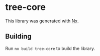 # tree-core

This library was generated with [Nx](https://nx.dev).

## Building

Run `nx build tree-core` to build the library.
